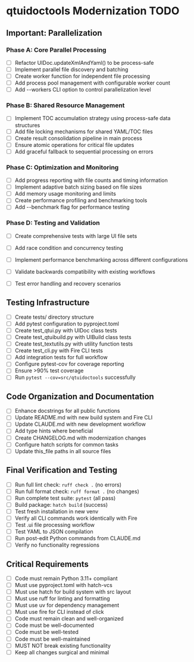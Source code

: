 # qtuidoctools Modernization TODO

## Important: Parallelization

### Phase A: Core Parallel Processing
- [ ] Refactor UIDoc.updateXmlAndYaml() to be process-safe
- [ ] Implement parallel file discovery and batching  
- [ ] Create worker function for independent file processing
- [ ] Add process pool management with configurable worker count
- [ ] Add --workers CLI option to control parallelization level

### Phase B: Shared Resource Management  
- [ ] Implement TOC accumulation strategy using process-safe data structures
- [ ] Add file locking mechanisms for shared YAML/TOC files
- [ ] Create result consolidation pipeline in main process
- [ ] Ensure atomic operations for critical file updates
- [ ] Add graceful fallback to sequential processing on errors

### Phase C: Optimization and Monitoring
- [ ] Add progress reporting with file counts and timing information
- [ ] Implement adaptive batch sizing based on file sizes
- [ ] Add memory usage monitoring and limits
- [ ] Create performance profiling and benchmarking tools
- [ ] Add --benchmark flag for performance testing

### Phase D: Testing and Validation
- [ ] Create comprehensive tests with large UI file sets
- [ ] Add race condition and concurrency testing
- [ ] Implement performance benchmarking across different configurations
- [ ] Validate backwards compatibility with existing workflows
- [ ] Test error handling and recovery scenarios



## Testing Infrastructure

- [ ] Create tests/ directory structure
- [ ] Add pytest configuration to pyproject.toml
- [ ] Create test_qtui.py with UIDoc class tests
- [ ] Create test_qtuibuild.py with UIBuild class tests
- [ ] Create test_textutils.py with utility function tests
- [ ] Create test_cli.py with Fire CLI tests
- [ ] Add integration tests for full workflow
- [ ] Configure pytest-cov for coverage reporting
- [ ] Ensure >90% test coverage
- [ ] Run `pytest --cov=src/qtuidoctools` successfully

## Code Organization and Documentation

- [ ] Enhance docstrings for all public functions
- [ ] Update README.md with new build system and Fire CLI
- [ ] Update CLAUDE.md with new development workflow
- [ ] Add type hints where beneficial
- [ ] Create CHANGELOG.md with modernization changes
- [ ] Configure hatch scripts for common tasks
- [ ] Update this_file paths in all source files

## Final Verification and Testing

- [ ] Run full lint check: `ruff check .` (no errors)
- [ ] Run full format check: `ruff format .` (no changes)
- [ ] Run complete test suite: `pytest` (all pass)
- [ ] Build package: `hatch build` (success)
- [ ] Test fresh installation in new venv
- [ ] Verify all CLI commands work identically with Fire
- [ ] Test .ui file processing workflow
- [ ] Test YAML to JSON compilation
- [ ] Run post-edit Python commands from CLAUDE.md
- [ ] Verify no functionality regressions

## Critical Requirements

- [ ] Code must remain Python 3.11+ compliant
- [ ] Must use pyproject.toml with hatch-vcs
- [ ] Must use hatch for build system with src layout
- [ ] Must use ruff for linting and formatting
- [ ] Must use uv for dependency management
- [ ] Must use fire for CLI instead of click
- [ ] Code must remain clean and well-organized
- [ ] Code must be well-documented
- [ ] Code must be well-tested
- [ ] Code must be well-maintained
- [ ] MUST NOT break existing functionality
- [ ] Keep all changes surgical and minimal